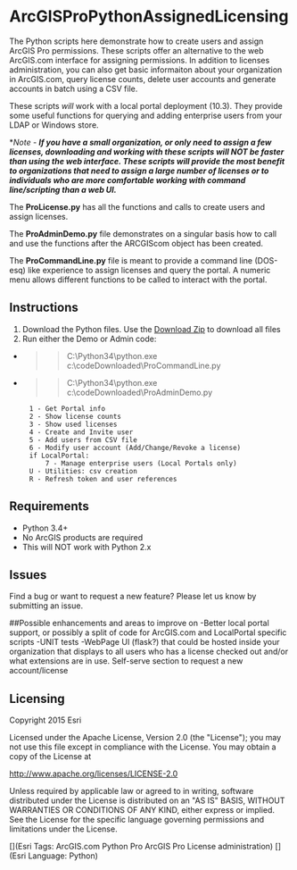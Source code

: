 # ArcGISProPythonAssignedLicensing
The Python scripts here demonstrate how to create users and assign ArcGIS Pro permissions. These scripts offer an alternative to the web ArcGIS.com interface for assigning permissions. In addition to licenses administration, you can also get basic informaiton about your organization in ArcGIS.com, query license counts, delete user accounts and generate accounts in batch using a CSV file. 

These scripts *will* work with a local portal deployment (10.3). They provide some useful functions for querying and adding enterprise users from your LDAP or Windows store.

**Note - __If you have a small organization, or only need to assign a few licenses, downloading and working with these scripts will NOT be faster than using the web interface. These scripts will provide the most benefit to organizations that need to assign a large number of licenses or to individuals who are more comfortable working with command line/scripting than a web UI.__*

The **ProLicense.py** has all the functions and calls to create users and assign licenses.

The **ProAdminDemo.py** file demonstrates on a singular basis how to call and use the functions after the ARCGIScom object has been created.

The **ProCommandLine.py** file is meant to provide a command line (DOS-esq) like experience to assign licenses and query the portal. A numeric menu allows different functions to be called to interact with the portal.

## Instructions
1. Download the Python files. Use the [Download Zip](https://github.com/khibma/ArcGISProPythonAssignedLicensing/archive/master.zip) to download all files
2. Run either the Demo or Admin code:
  * >>C:\Python34\python.exe c:\codeDownloaded\ProCommandLine.py
  * >>C:\Python34\python.exe c:\codeDownloaded\ProAdminDemo.py

```
     1 - Get Portal info
     2 - Show license counts
     3 - Show used licenses
     4 - Create and Invite user
     5 - Add users from CSV file
     6 - Modify user account (Add/Change/Revoke a license)
     if LocalPortal:
         7 - Manage enterprise users (Local Portals only)
     U - Utilities: csv creation
     R - Refresh token and user references
```


## Requirements

* Python 3.4+
* No ArcGIS products are required
* This will NOT work with Python 2.x

## Issues

Find a bug or want to request a new feature?  Please let us know by submitting an issue.

##Possible enhancements and areas to improve on
-Better local portal support, or possibly a split of code for ArcGIS.com and LocalPortal specific scripts
-UNIT tests
-WebPage UI (flask?) that could be hosted inside your organization that displays to all users who has a license checked out and/or what extensions are in use. Self-serve section to request a new account/license

## Licensing
Copyright 2015 Esri

Licensed under the Apache License, Version 2.0 (the "License");
you may not use this file except in compliance with the License.
You may obtain a copy of the License at

   http://www.apache.org/licenses/LICENSE-2.0

Unless required by applicable law or agreed to in writing, software
distributed under the License is distributed on an "AS IS" BASIS,
WITHOUT WARRANTIES OR CONDITIONS OF ANY KIND, either express or implied.
See the License for the specific language governing permissions and
limitations under the License.

[](Esri Tags: ArcGIS.com Python Pro ArcGIS Pro License administration)
[](Esri Language: Python)​
